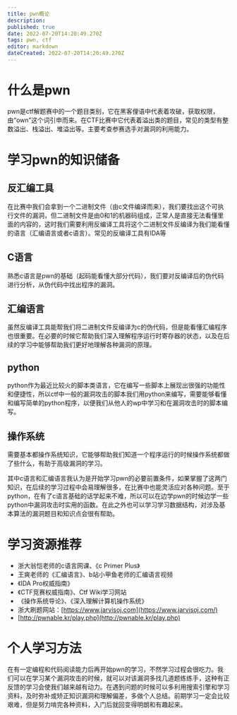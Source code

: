 ```yaml
---
title: pwn概论
description: 
published: true
date: 2022-07-20T14:20:49.270Z
tags: pwn, ctf
editor: markdown
dateCreated: 2022-07-20T14:20:49.270Z
---
```


# 什么是pwn

pwn是ctf解题赛中的一个题目类别，它在黑客俚语中代表着攻破，获取权限，由“own”这个词引申而来。在CTF比赛中它代表着溢出类的题目，常见的类型有整数溢出、栈溢出、堆溢出等。主要考查参赛选手对漏洞的利用能力。

# 学习pwn的知识储备

## 反汇编工具

在比赛中我们会拿到一个二进制文件（由c文件编译而来），我们要找出这个可执行文件的漏洞，但二进制文件是由0和1的机器码组成，正常人是直接无法看懂里面的内容的，这时我们需要利用反编译工具将这个二进制文件反编译为我们能看懂的语言（汇编语言或者c语言）。常见的反编译工具有IDA等

## C语言

熟悉c语言是pwn的基础（起码能看懂大部分代码），我们要对反编译后的伪代码进行分析，从伪代码中找出程序的漏洞。

## 汇编语言

虽然反编译工具能帮我们将二进制文件反编译为c的伪代码，但是能看懂汇编程序也很重要。在必要的时候它帮助我们深入理解程序运行时寄存器的状态，以及在后续的学习中能够帮助我们更好地理解各种漏洞的原理。

## python

python作为最近比较火的脚本类语言，它在编写一些脚本上展现出很强的功能性和便捷性，所以ctf中一般的漏洞攻击的脚本我们用python来编写，需要能够看懂和编写简单的python程序，以便我们从他人的wp中学习和在漏洞攻击时的脚本编写。

## 操作系统

需要基本都操作系统知识，它能够帮助我们知道一个程序运行的时候操作系统都做了些什么，有助于高级漏洞的学习。

其中c语言和汇编语言我认为是开始学习pwn的必要前置条件，如果掌握了这两门知识，在后续的学习过程中会易理解很多，在比赛中也能灵活应对各种问题。至于python，在有了c语言基础的话学起来不难，所以可以在边学pwn的时候边学一些python中漏洞攻击时实用的函数。在此之外也可以学习学习数据结构，对涉及基本算法的漏洞题目和知识点会很有帮助。

# 学习资源推荐

- 浙大翁恺老师的c语言网课、《c Primer Plus》
- 王爽老师的《汇编语言》、b站小甲鱼老师的汇编语言视频
- 《IDA Pro权威指南》
- 《CTF竞赛权威指南》、Ctf Wiki学习网站
- 《操作系统导论》、《深入理解计算机操作系统》
- 浙大刷题网站：[https://www.jarvisoj.com](https://www.jarvisoj.com/)
- [http://pwnable.kr/play.php](http://pwnable.kr/play.php)

# 个人学习方法

在有一定编程和代码阅读能力后再开始pwn的学习，不然学习过程会很吃力。我们可以在学习某个漏洞攻击的时候，就可以对该漏洞多找几道题练练手，这种有正反馈的学习会使我们越来越有动力。在遇到问题的时候可以多利用搜索引擎和学习资料，及时弥补或矫正知识漏洞和理解偏差，多做个人总结。前期学习一定会比较艰难，但是努力啃完各种资料，入门后就回变得明朗和有趣起来。